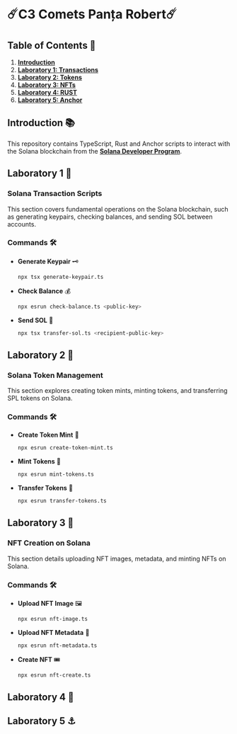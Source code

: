 #  ☄️C3 Comets Panța Robert☄️

## Table of Contents 📑
1. [**Introduction**](#introduction-)
2. [**Laboratory 1: Transactions**](#laboratory-1-)
3. [**Laboratory 2: Tokens**](#laboratory-2-)
4. [**Laboratory 3: NFTs**](#laboratory-3-)
5. [**Laboratory 4: RUST**](#laboratory-4-)
6. [**Laboratory 5: Anchor**](#laboratory-5-)

## Introduction 📚
This repository contains TypeScript, Rust and Anchor scripts to interact with the Solana blockchain from the **[Solana Developer Program](https://cometsweb3.space/solana-c3)**.

## Laboratory 1 🚀
### Solana Transaction Scripts
This section covers fundamental operations on the Solana blockchain, such as generating keypairs, checking balances, and sending SOL between accounts.

### Commands 🛠️
- **Generate Keypair** 🗝️
  ```sh
  npx tsx generate-keypair.ts
  ```
- **Check Balance** 💰
  ```sh
  npx esrun check-balance.ts <public-key>
  ```
- **Send SOL** 💸
  ```sh
  npx tsx transfer-sol.ts <recipient-public-key>
  ```

## Laboratory 2 🌟
### Solana Token Management
This section explores creating token mints, minting tokens, and transferring SPL tokens on Solana.

### Commands 🛠️
- **Create Token Mint** 🏦
  ```sh
  npx esrun create-token-mint.ts
  ```
- **Mint Tokens** 🏅
  ```sh
  npx esrun mint-tokens.ts
  ```
- **Transfer Tokens** 🔄
  ```sh
  npx esrun transfer-tokens.ts
  ```

## Laboratory 3 🎨
### NFT Creation on Solana
This section details uploading NFT images, metadata, and minting NFTs on Solana.

### Commands 🛠️
- **Upload NFT Image** 🖼️
  ```sh
  npx esrun nft-image.ts
  ```
- **Upload NFT Metadata** 📜
  ```sh
  npx esrun nft-metadata.ts
  ```
- **Create NFT** 🎟️
  ```sh
  npx esrun nft-create.ts
  ```

## Laboratory 4 🦀

## Laboratory 5 ⚓

